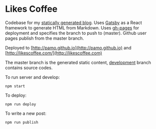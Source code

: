 Likes Coffee
=============================
Codebase for my [statically generated blog](http://likescoffee.com/).
Uses [Gatsby](https://github.com/gatsbyjs/gatsby) as a React framework to generate HTML from Markdown.
Uses [gh-pages](https://www.npmjs.com/package/gh-pages) for deployment and specifies the branch to push to (master).
Github user pages publish from the master branch.

Deployed to [http://pamo.github.io](http://pamo.github.io) and [http://likescoffee.com/](http://likescoffee.com)

The master branch is the generated static content, [development](https://github.com/pamo/pamo.github.io/tree/development) branch contains source codes.

To run server and develop:
```
npm start
```

To deploy:
```
npm run deploy
```

To write a new post:
```
npm run publish
```


